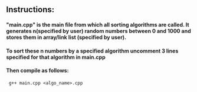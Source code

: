 ## Instructions:

#### "main.cpp" is the main file from which all sorting algorithms are called. It generates n(specified by user) random numbers between 0 and 1000 and stores them in array/link list (specified by user).
#### To sort these n numbers by a specified algorithm  uncomment 3 lines specified for that algorithm in main.cpp
#### Then compile as follows:
<code> g++ main.cpp <algo_name>.cpp </code>

